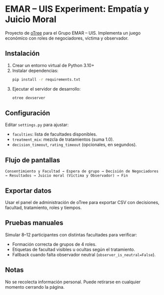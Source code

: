 # EMAR – UIS Experiment: Empatía y Juicio Moral

Proyecto de [oTree](https://www.otree.org/) para el Grupo EMAR – UIS. Implementa un juego económico con roles de negociadores, víctima y observador.

## Instalación

1. Crear un entorno virtual de Python 3.10+
2. Instalar dependencias:
   ```bash
   pip install -r requirements.txt
   ```
3. Ejecutar el servidor de desarrollo:
   ```bash
   otree devserver
   ```

## Configuración

Editar `settings.py` para ajustar:
- `faculties`: lista de facultades disponibles.
- `treatment_mix`: mezcla de tratamientos (suma 1.0).
- `decision_timeout`, `rating_timeout` (opcionales, en segundos).

## Flujo de pantallas

```
Consentimiento y Facultad → Espera de grupo → Decisión de Negociadores → Resultados → Juicio moral (Víctima y Observador) → Fin
```

## Exportar datos

Usar el panel de administración de oTree para exportar CSV con decisiones, facultad, tratamiento, roles y tiempos.

## Pruebas manuales

Simular 8–12 participantes con distintas facultades para verificar:
- Formación correcta de grupos de 4 roles.
- Etiquetas de facultad visibles u ocultas según el tratamiento.
- Fallback cuando falta observador neutral (`observer_is_neutral=False`).

## Notas

No se recolecta información personal. Puede retirarse en cualquier momento cerrando la página.
